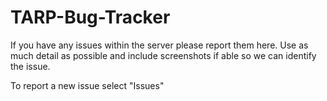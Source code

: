 # TARP-Bug-Tracker
If you have any issues within the server please report them here. Use as much detail as possible and include screenshots if able so we can identify the issue.

To report a new issue select "Issues" 
